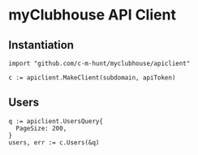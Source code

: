 # myClubhouse API Client

## Instantiation
```golang
import "github.com/c-m-hunt/myclubhouse/apiclient"

c := apiclient.MakeClient(subdomain, apiToken)
```

## Users
```golang
q := apiclient.UsersQuery{
  PageSize: 200,
}
users, err := c.Users(&q)
```